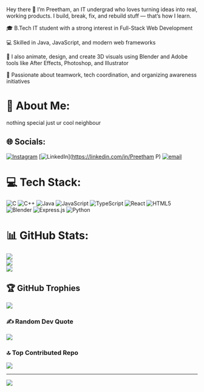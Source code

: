 Hey there 👋 I’m Preetham, an IT undergrad who loves turning ideas into real, working products.
I build, break, fix, and rebuild stuff — that’s how I learn.

🎓 B.Tech IT student with a strong interest in Full-Stack Web Development

💻 Skilled in Java, JavaScript, and modern web frameworks

🎨 I also animate, design, and create 3D visuals using Blender and Adobe tools like After Effects, Photoshop, and Illustrator

🤝 Passionate about teamwork, tech coordination, and organizing awareness initiatives
# 💫 About Me:
nothing special just ur cool neighbour 


## 🌐 Socials:
[![Instagram](https://img.shields.io/badge/Instagram-%23E4405F.svg?logo=Instagram&logoColor=white)](https://instagram.com/prxxtham) [![LinkedIn](https://img.shields.io/badge/LinkedIn-%230077B5.svg?logo=linkedin&logoColor=white)](https://linkedin.com/in/Preetham P) [![email](https://img.shields.io/badge/Email-D14836?logo=gmail&logoColor=white)](mailto:preetham2006@outlook.com) 

# 💻 Tech Stack:
![C](https://img.shields.io/badge/c-%2300599C.svg?style=for-the-badge&logo=c&logoColor=white) ![C++](https://img.shields.io/badge/c++-%2300599C.svg?style=for-the-badge&logo=c%2B%2B&logoColor=white) ![Java](https://img.shields.io/badge/java-%23ED8B00.svg?style=for-the-badge&logo=openjdk&logoColor=white) ![JavaScript](https://img.shields.io/badge/javascript-%23323330.svg?style=for-the-badge&logo=javascript&logoColor=%23F7DF1E) ![TypeScript](https://img.shields.io/badge/typescript-%23007ACC.svg?style=for-the-badge&logo=typescript&logoColor=white) ![React](https://img.shields.io/badge/react-%2320232a.svg?style=for-the-badge&logo=react&logoColor=%2361DAFB) ![HTML5](https://img.shields.io/badge/html5-%23E34F26.svg?style=for-the-badge&logo=html5&logoColor=white) ![Blender](https://img.shields.io/badge/blender-%23F5792A.svg?style=for-the-badge&logo=blender&logoColor=white) ![Express.js](https://img.shields.io/badge/express.js-%23404d59.svg?style=for-the-badge&logo=express&logoColor=%2361DAFB) ![Python](https://img.shields.io/badge/python-3670A0?style=for-the-badge&logo=python&logoColor=ffdd54)
# 📊 GitHub Stats:
![](https://github-readme-stats.vercel.app/api?username=Preetham00x&theme=merko&hide_border=false&include_all_commits=false&count_private=false)<br/>
![](https://nirzak-streak-stats.vercel.app/?user=Preetham00x&theme=merko&hide_border=false)<br/>
![](https://github-readme-stats.vercel.app/api/top-langs/?username=Preetham00x&theme=merko&hide_border=false&include_all_commits=false&count_private=false&layout=compact)

## 🏆 GitHub Trophies
![](https://github-profile-trophy.vercel.app/?username=Preetham00x&theme=radical&no-frame=false&no-bg=true&margin-w=4)

### ✍️ Random Dev Quote
![](https://quotes-github-readme.vercel.app/api?type=horizontal&theme=radical)

### 🔝 Top Contributed Repo
![](https://github-contributor-stats.vercel.app/api?username=Preetham00x&limit=5&theme=dark&combine_all_yearly_contributions=true)

---
[![](https://visitcount.itsvg.in/api?id=Preetham00x&icon=0&color=0)](https://visitcount.itsvg.in)

<!-- Proudly created with GPRM ( https://gprm.itsvg.in ) -->
